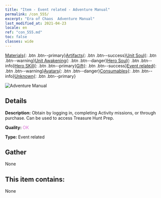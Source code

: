 ```yaml
---
title: "Item - Event related - Adventure Manual"
permalink: /con_555/
excerpt: "Era of Chaos  Adventure Manual"
last_modified_at: 2021-04-23
locale: en
ref: "con_555.md"
toc: false
classes: wide
---
```

 [Materials](/Items/){: .btn .btn--primary}[Artifacts](/Items/Artifacts/){: .btn .btn--success}[Unit Soul](/Items/UnitSoul/){: .btn .btn--warning}[Unit Awakening](/Items/UnitAwakening/){: .btn .btn--danger}[Hero Soul](/Items/HeroSoul/){: .btn .btn--info}[Hero SKill](/Items/HeroSkill/){: .btn .btn--primary}[Gift](/Items/Gift/){: .btn .btn--success}[Event related](/Items/Events/){: .btn .btn--warning}[Avatars](/Items/Avatars/){: .btn .btn--danger}[Consumables](/Items/Consumables/){: .btn .btn--info}[Unknown](/Items/Unknown/){: .btn .btn--primary}

 ![Adventure Manual](/images/t/i_10041.png)

## Details
 **Description:** Obtain by logging in, completing Activity missions, or through purchase. Can be used to access Treasure Hunt Prep.

 **Quality:** <span style="color: #DA70D6">OK</span>

 **Type:** Event related

## Gather

  None

## This item contains:

  None

